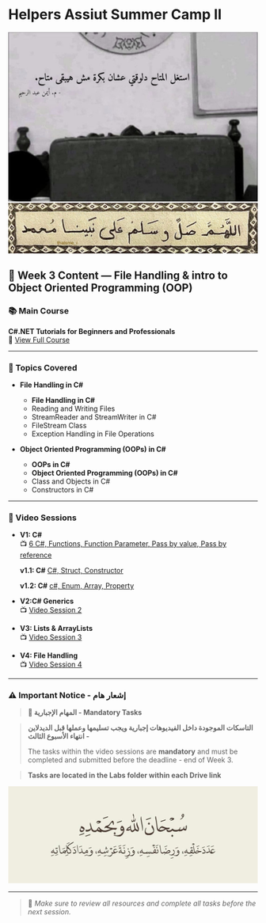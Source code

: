 # Helpers Assiut Summer Camp II

![Week3Photo](Photo/photoweek03.jpg)
![Week3Cover](Photo/p1.jpg)

## 📅 Week 3 Content — File Handling & intro to Object Oriented Programming (OOP)

### 📚 Main Course

**C#.NET Tutorials for Beginners and Professionals**  
🔗 [View Full Course](https://dotnettutorials.net/course/csharp-dot-net-tutorials/)

---

### 🧠 Topics Covered

* **File Handling in C#**
  * **File Handling in C#**
  * Reading and Writing Files
  * StreamReader and StreamWriter in C#
  * FileStream Class
  * Exception Handling in File Operations

* **Object Oriented Programming (OOPs) in C#**
  * **OOPs in C#**
  * **Object Oriented Programming (OOPs) in C#**
  * Class and Objects in C#
  * Constructors in C#

---

### 🎥 Video Sessions

* **V1: C#**  
  📺 [6 C#, Functions, Function Parameter, Pass by value, Pass by reference](https://youtu.be/hQyxY1TNrdw?si=HPQZY8noqLeKJ0Uc)

  **v1.1: C#** [C#, Struct, Constructor](https://youtu.be/jJGnJOO-52w?si=mvwpnvk3SH_2stQu)

  **v1.2: C#** [c#, Enum, Array, Property](https://youtu.be/HWx5GCBJMPg?si=dvwMsUlh461nliy8)

* **V2:C# Generics**  
  📺 [Video Session 2](https://youtu.be/1oaMZsOhhu8?si=ZiKJVobluk_2pZD0)

* **V3: Lists & ArrayLists**  
  📺 [Video Session 3](https://youtu.be/yrhiePV6xG4?si=2rtKAxkeGaA9IiEz)

* **V4: File Handling**  
  📺 [Video Session 4](https://youtu.be/XG3AY2MDj7M?si=AltHRfnsBgE-6vTu)

---

### ⚠️ Important Notice - إشعار هام

> **🚨 المهام الإجبارية - Mandatory Tasks**

> **التاسكات الموجودة داخل الفيديوهات إجبارية ويجب تسليمها وعملها قبل الديدلاين - انتهاء الأسبوع الثالث**
>
> The tasks within the video sessions are **mandatory** and must be completed and submitted before the deadline - end of Week 3.
 
> **Tasks are located in the Labs folder within each Drive link**

![Week2Photo](Photo/p2.jpg)

---

> 🔔 *Make sure to review all resources and complete all tasks before the next session.*